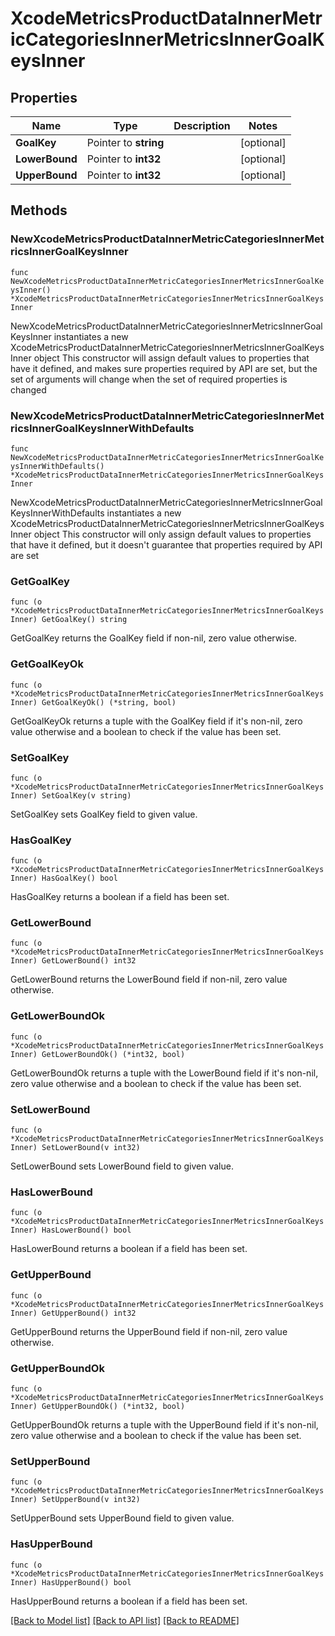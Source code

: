# XcodeMetricsProductDataInnerMetricCategoriesInnerMetricsInnerGoalKeysInner

## Properties

Name | Type | Description | Notes
------------ | ------------- | ------------- | -------------
**GoalKey** | Pointer to **string** |  | [optional] 
**LowerBound** | Pointer to **int32** |  | [optional] 
**UpperBound** | Pointer to **int32** |  | [optional] 

## Methods

### NewXcodeMetricsProductDataInnerMetricCategoriesInnerMetricsInnerGoalKeysInner

`func NewXcodeMetricsProductDataInnerMetricCategoriesInnerMetricsInnerGoalKeysInner() *XcodeMetricsProductDataInnerMetricCategoriesInnerMetricsInnerGoalKeysInner`

NewXcodeMetricsProductDataInnerMetricCategoriesInnerMetricsInnerGoalKeysInner instantiates a new XcodeMetricsProductDataInnerMetricCategoriesInnerMetricsInnerGoalKeysInner object
This constructor will assign default values to properties that have it defined,
and makes sure properties required by API are set, but the set of arguments
will change when the set of required properties is changed

### NewXcodeMetricsProductDataInnerMetricCategoriesInnerMetricsInnerGoalKeysInnerWithDefaults

`func NewXcodeMetricsProductDataInnerMetricCategoriesInnerMetricsInnerGoalKeysInnerWithDefaults() *XcodeMetricsProductDataInnerMetricCategoriesInnerMetricsInnerGoalKeysInner`

NewXcodeMetricsProductDataInnerMetricCategoriesInnerMetricsInnerGoalKeysInnerWithDefaults instantiates a new XcodeMetricsProductDataInnerMetricCategoriesInnerMetricsInnerGoalKeysInner object
This constructor will only assign default values to properties that have it defined,
but it doesn't guarantee that properties required by API are set

### GetGoalKey

`func (o *XcodeMetricsProductDataInnerMetricCategoriesInnerMetricsInnerGoalKeysInner) GetGoalKey() string`

GetGoalKey returns the GoalKey field if non-nil, zero value otherwise.

### GetGoalKeyOk

`func (o *XcodeMetricsProductDataInnerMetricCategoriesInnerMetricsInnerGoalKeysInner) GetGoalKeyOk() (*string, bool)`

GetGoalKeyOk returns a tuple with the GoalKey field if it's non-nil, zero value otherwise
and a boolean to check if the value has been set.

### SetGoalKey

`func (o *XcodeMetricsProductDataInnerMetricCategoriesInnerMetricsInnerGoalKeysInner) SetGoalKey(v string)`

SetGoalKey sets GoalKey field to given value.

### HasGoalKey

`func (o *XcodeMetricsProductDataInnerMetricCategoriesInnerMetricsInnerGoalKeysInner) HasGoalKey() bool`

HasGoalKey returns a boolean if a field has been set.

### GetLowerBound

`func (o *XcodeMetricsProductDataInnerMetricCategoriesInnerMetricsInnerGoalKeysInner) GetLowerBound() int32`

GetLowerBound returns the LowerBound field if non-nil, zero value otherwise.

### GetLowerBoundOk

`func (o *XcodeMetricsProductDataInnerMetricCategoriesInnerMetricsInnerGoalKeysInner) GetLowerBoundOk() (*int32, bool)`

GetLowerBoundOk returns a tuple with the LowerBound field if it's non-nil, zero value otherwise
and a boolean to check if the value has been set.

### SetLowerBound

`func (o *XcodeMetricsProductDataInnerMetricCategoriesInnerMetricsInnerGoalKeysInner) SetLowerBound(v int32)`

SetLowerBound sets LowerBound field to given value.

### HasLowerBound

`func (o *XcodeMetricsProductDataInnerMetricCategoriesInnerMetricsInnerGoalKeysInner) HasLowerBound() bool`

HasLowerBound returns a boolean if a field has been set.

### GetUpperBound

`func (o *XcodeMetricsProductDataInnerMetricCategoriesInnerMetricsInnerGoalKeysInner) GetUpperBound() int32`

GetUpperBound returns the UpperBound field if non-nil, zero value otherwise.

### GetUpperBoundOk

`func (o *XcodeMetricsProductDataInnerMetricCategoriesInnerMetricsInnerGoalKeysInner) GetUpperBoundOk() (*int32, bool)`

GetUpperBoundOk returns a tuple with the UpperBound field if it's non-nil, zero value otherwise
and a boolean to check if the value has been set.

### SetUpperBound

`func (o *XcodeMetricsProductDataInnerMetricCategoriesInnerMetricsInnerGoalKeysInner) SetUpperBound(v int32)`

SetUpperBound sets UpperBound field to given value.

### HasUpperBound

`func (o *XcodeMetricsProductDataInnerMetricCategoriesInnerMetricsInnerGoalKeysInner) HasUpperBound() bool`

HasUpperBound returns a boolean if a field has been set.


[[Back to Model list]](../README.md#documentation-for-models) [[Back to API list]](../README.md#documentation-for-api-endpoints) [[Back to README]](../README.md)


